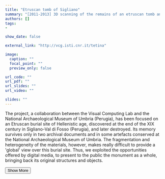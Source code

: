 ```yaml
---
title: "Etruscan tomb of Sigliano"
summary: "[2011-2013] 3D scanning of the remains of an etruscan tomb and the making of a video <p onclick='this.style.display=\"block\"; event.preventDefault();' style='overflow: hidden; display: -webkit-box; -webkit-line-clamp: 3; -webkit-box-orient: vertical;'>The project, a collaboration between the Visual Computing Lab and the National Archaeological Museum of Umbria (Perugia), has been focused on an Etruscan burial site of Hellenistic age, discovered at the end of the XIX century in Sigliano-Val di Fosso (Perugia), and later destroyed. Its memory survives only in two archival documents and in some artefacts conserved at the National Archaeological Museum of Umbria. The fragmentation and heterogeneity of the materials, however, makes really difficult to provide a 'global' view over this burial site. Thus, we exploited the opportunities offered by digital media, to present to the public the monument as a whole, bringing back its original structures and objects.</p>"
authors: []
tags: 
- 

show_date: false

external_link: "http://vcg.isti.cnr.it/tetina"

image:
  caption: ""
  focal_point: ""
  preview_only: false

url_code: ""
url_pdf: ""
url_slides: ""
url_video: ""

slides: ""
---
```

<p>The project, a collaboration between the Visual Computing Lab and the National Archaeological Museum of Umbria (Perugia), has been focused on an Etruscan burial site of Hellenistic age, discovered at the end of the XIX century in Sigliano-Val di Fosso (Perugia), and later destroyed. Its memory survives only in two archival documents and in some artefacts conserved at the National Archaeological Museum of Umbria. The fragmentation and heterogeneity of the materials, however, makes really difficult to provide a 'global' view over this burial site. Thus, we exploited the opportunities offered by digital media, to present to the public the monument as a whole, bringing back its original structures and objects.</p>
<button onclick="console.log('a')">Show More</button>
